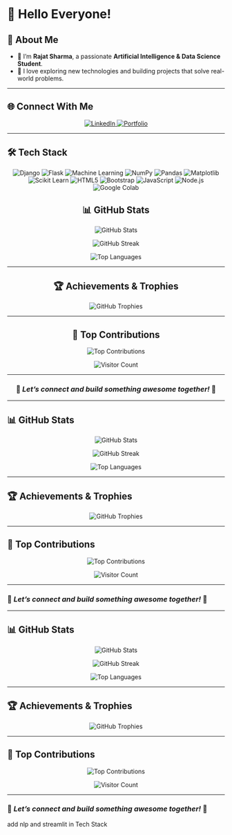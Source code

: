 # 👋 **Hello Everyone!**  

## 💫 **About Me**  
- 🔭 I’m **Rajat Sharma**, a passionate **Artificial Intelligence & Data Science Student**.  
- 🌟 I love exploring new technologies and building projects that solve real-world problems.  

---

## 🌐 **Connect With Me**  

<p align="center">  
  <a href="https://www.linkedin.com/in/rajat-sharma-182423247/" target="_blank">  
    <img src="https://img.shields.io/badge/LinkedIn-%230077B5.svg?style=for-the-badge&logo=linkedin&logoColor=white" alt="LinkedIn">  
  </a>  
  <a href="https://portfolio-website-u8sk.onerender.com/" target="_blank">  
    <img src="https://img.shields.io/badge/Portfolio-%23FFA500.svg?style=for-the-badge&logo=web&logoColor=white" alt="Portfolio">  
  </a>  
</p>  

---

## 🛠️ **Tech Stack**  

<div align="center">  
  <img src="https://img.shields.io/badge/Django-%23092E20.svg?style=for-the-badge&logo=django&logoColor=white" alt="Django">  
  <img src="https://img.shields.io/badge/Flask-%23000000.svg?style=for-the-badge&logo=flask&logoColor=white" alt="Flask">  
  <img src="https://img.shields.io/badge/Machine%20Learning-%23FF6F00.svg?style=for-the-badge&logo=python&logoColor=white" alt="Machine Learning">  
  <img src="https://img.shields.io/badge/NumPy-%23013243.svg?style=for-the-badge&logo=numpy&logoColor=white" alt="NumPy">  
  <img src="https://img.shields.io/badge/Pandas-%23150458.svg?style=for-the-badge&logo=pandas&logoColor=white" alt="Pandas">  
  <img src="https://img.shields.io/badge/Matplotlib-%2300A3E0.svg?style=for-the-badge&logo=matplotlib&logoColor=white" alt="Matplotlib">  
  <img src="https://img.shields.io/badge/Scikit%20Learn-%23F7931E.svg?style=for-the-badge&logo=scikit-learn&logoColor=white" alt="Scikit Learn">  
  <img src="https://img.shields.io/badge/HTML5-%23E34F26.svg?style=for-the-badge&logo=html5&logoColor=white" alt="HTML5">  
  <img src="https://img.shields.io/badge/Bootstrap-%237D40F6.svg?style=for-the-badge&logo=bootstrap&logoColor=white" alt="Bootstrap">  
  <img src="https://img.shields.io/badge/JavaScript-%23F7DF1E.svg?style=for-the-badge&logo=javascript&logoColor=black" alt="JavaScript">  
  <img src="https://img.shields.io/badge/Node.js-%233C873A.svg?style=for-the-badge&logo=node.js&logoColor=white" alt="Node.js">  
  <img src="https://img.shields.io/badge/Google%20Colab-%234B32C3.svg?style=for-the-badge&logo=googlecolab&logoColor=white" alt="Google Colab">


## 📊 **GitHub Stats**  

<p align="center">  
  <img src="https://github-readme-stats.vercel.app/api?username=RajatSharma070904&theme=blue-green&hide_border=false&include_all_commits=true&count_private=true" alt="GitHub Stats">  
</p>  
<p align="center">  
  <img src="https://github-readme-streak-stats.herokuapp.com/?user=RajatSharma070904&theme=blue-green&hide_border=false" alt="GitHub Streak">  
</p>  
<p align="center">  
  <img src="https://github-readme-stats.vercel.app/api/top-langs/?username=RajatSharma070904&theme=blue-green&hide_border=false&include_all_commits=true&count_private=true&layout=compact" alt="Top Languages">  
</p>  

---

## 🏆 **Achievements & Trophies**  

<p align="center">  
  <img src="https://github-profile-trophy.vercel.app/?username=RajatSharma070904&theme=algolia&no-frame=false&no-bg=true&margin-w=4" alt="GitHub Trophies">  
</p>  

---

## 🌟 **Top Contributions**  

<p align="center">  
  <img src="https://github-contributor-stats.vercel.app/api?username=RajatSharma070904&limit=5&theme=dark&combine_all_yearly_contributions=true" alt="Top Contributions">  
</p>  
<p align="center">  
  <img src="https://visitcount.itsvg.in/api?id=RajatSharma070904&icon=0&color=6" alt="Visitor Count">  
</p>  

---

### 🚀 *Let’s connect and build something awesome together!* 🎯  

</div>  

---

## 📊 **GitHub Stats**  

<p align="center">  
  <img src="https://github-readme-stats.vercel.app/api?username=RajatSharma070904&theme=blue-green&hide_border=false&include_all_commits=true&count_private=true" alt="GitHub Stats">  
</p>  
<p align="center">  
  <img src="https://github-readme-streak-stats.herokuapp.com/?user=RajatSharma070904&theme=blue-green&hide_border=false" alt="GitHub Streak">  
</p>  
<p align="center">  
  <img src="https://github-readme-stats.vercel.app/api/top-langs/?username=RajatSharma070904&theme=blue-green&hide_border=false&include_all_commits=true&count_private=true&layout=compact" alt="Top Languages">  
</p>  

---

## 🏆 **Achievements & Trophies**  

<p align="center">  
  <img src="https://github-profile-trophy.vercel.app/?username=RajatSharma070904&theme=algolia&no-frame=false&no-bg=true&margin-w=4" alt="GitHub Trophies">  
</p>  

---

## 🌟 **Top Contributions**  

<p align="center">  
  <img src="https://github-contributor-stats.vercel.app/api?username=RajatSharma070904&limit=5&theme=dark&combine_all_yearly_contributions=true" alt="Top Contributions">  
</p>  
<p align="center">  
  <img src="https://visitcount.itsvg.in/api?id=RajatSharma070904&icon=0&color=6" alt="Visitor Count">  
</p>  

---

### 🚀 *Let’s connect and build something awesome together!* 🎯  

</div>  

---

## 📊 **GitHub Stats**  

<p align="center">  
  <img src="https://github-readme-stats.vercel.app/api?username=RajatSharma070904&theme=blue-green&hide_border=false&include_all_commits=true&count_private=true" alt="GitHub Stats">  
</p>  
<p align="center">  
  <img src="https://github-readme-streak-stats.herokuapp.com/?user=RajatSharma070904&theme=blue-green&hide_border=false" alt="GitHub Streak">  
</p>  
<p align="center">  
  <img src="https://github-readme-stats.vercel.app/api/top-langs/?username=RajatSharma070904&theme=blue-green&hide_border=false&include_all_commits=true&count_private=true&layout=compact" alt="Top Languages">  
</p>  

---

## 🏆 **Achievements & Trophies**  

<p align="center">  
  <img src="https://github-profile-trophy.vercel.app/?username=RajatSharma070904&theme=algolia&no-frame=false&no-bg=true&margin-w=4" alt="GitHub Trophies">  
</p>  

---

## 🌟 **Top Contributions**  

<p align="center">  
  <img src="https://github-contributor-stats.vercel.app/api?username=RajatSharma070904&limit=5&theme=dark&combine_all_yearly_contributions=true" alt="Top Contributions">  
</p>  
<p align="center">  
  <img src="https://visitcount.itsvg.in/api?id=RajatSharma070904&icon=0&color=6" alt="Visitor Count">  
</p>  

---

### 🚀 *Let’s connect and build something awesome together!* 🎯   
add nlp and streamlit in Tech Stack
